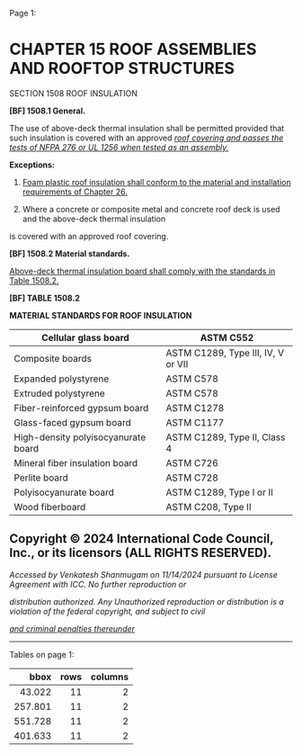 Page 1:

# CHAPTER 15 ROOF ASSEMBLIES AND ROOFTOP STRUCTURES

 SECTION 1508
 ROOF INSULATION

**[BF] 1508.1 General.**

The use of above-deck thermal insulation shall be permitted provided that such insulation is covered with an approved
_[roof covering and passes the tests of NFPA 276 or UL 1256 when tested as an assembly.](http://codes.iccsafe.org/#VACC2021P1_Ch35_PromNFPA_RefStd276_19)_

**Exceptions:**

1. [Foam plastic roof insulation shall conform to the material and installation requirements of Chapter 26.](http://codes.iccsafe.org/#VACC2021P1_Ch26)

2. Where a concrete or composite metal and concrete roof deck is used and the above-deck thermal insulation


is covered with an approved roof covering.

**[BF] 1508.2 Material standards.**

[Above-deck thermal insulation board shall comply with the standards in Table 1508.2.](http://codes.iccsafe.org/#VACC2021P1_Ch15_Sec1508.2_Tbl1508.2)

**[BF] TABLE 1508.2**

**MATERIAL STANDARDS FOR ROOF INSULATION**

|Cellular glass board|ASTM C552|
|---|---|
|Composite boards|ASTM C1289, Type III, IV, V or VII|
|Expanded polystyrene|ASTM C578|
|Extruded polystyrene|ASTM C578|
|Fiber-reinforced gypsum board|ASTM C1278|
|Glass-faced gypsum board|ASTM C1177|
|High-density polyisocyanurate board|ASTM C1289, Type II, Class 4|
|Mineral fiber insulation board|ASTM C726|
|Perlite board|ASTM C728|
|Polyisocyanurate board|ASTM C1289, Type I or II|
|Wood fiberboard|ASTM C208, Type II|


## Copyright © 2024 International Code Council, Inc., or its licensors (ALL RIGHTS RESERVED).

_Accessed by Venkatesh Shanmugam on 11/14/2024 pursuant to License Agreement with ICC. No further reproduction or_

_distribution authorized. Any Unauthorized reproduction or distribution is a violation of the federal copyright, and subject to civil_

_[and criminal penalties thereunder](http://codes.iccsafe.org/content/VACC2021P1/chapter-15-roof-assemblies-and-rooftop-structures#VACC2021P1_Ch15_Sec1508)_


-----



Tables on page 1:

|    bbox |   rows |   columns |
|--------:|-------:|----------:|
|  43.022 |     11 |         2 |
| 257.801 |     11 |         2 |
| 551.728 |     11 |         2 |
| 401.633 |     11 |         2 |

